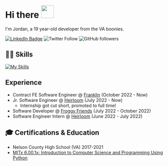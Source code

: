 
# Hi there <img src="https://raw.githubusercontent.com/MartinHeinz/MartinHeinz/master/wave.gif" width="40">
I'm Jordan, a 19 year-old developer from the VA boonies.

[![LinkedIn Badge](https://img.shields.io/badge/LinkedIn-Profile-informational?style=flat-square&logo=linkedin&logoColor=white&color=blue)](https://www.linkedin.com/in/jordan-baron-b90984201/)
![Twitter Follow](https://img.shields.io/twitter/follow/codedbyjordan?label=codedbyjordan&logo=twitter&color=blue&style=flat-square)
![GitHub followers](https://img.shields.io/github/followers/codedbyjordan?color=black&label=codedbyjordan&logo=GitHub&style=flat-square)


## 👨‍💻 Skills
[![My Skills](https://skillicons.dev/icons?i=js,html,css,react,ts,tailwind,next,svelte,figma,md,node)](https://skillicons.dev)


## Experience
- Contract FE Software Engineer @ [Franklin](https://www.hellofranklin.co) (October 2022 - Now)
- Jr. Software Engineer @ [Heirloom](https://heirloom.io) (July 2022 - Now)
    - Internship got cut short, promoted to full time!
- Software Developer @ [Froggy Friends](https://froggyfriendsnft.com) (July 2022 - October 2022)
- Software Engineer Intern @ [Heirloom](https://heirloom.io) (June 2022 - July 2022)

## 🎓 Certifications & Education
- Nelson County High School (VA) 2017-2021
- [MITx 6.00.1x: Introduction to Computer Science and Programming Using Python](https://courses.edx.org/certificates/7379d0764cd3434ea2ccb6f9ec42234d)
